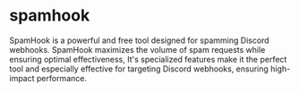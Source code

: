 # spamhook
SpamHook is a powerful and free tool designed for spamming Discord webhooks. SpamHook maximizes the volume of spam requests while ensuring optimal effectiveness, It's specialized features make it the perfect tool and especially effective for targeting Discord webhooks, ensuring high-impact performance.

